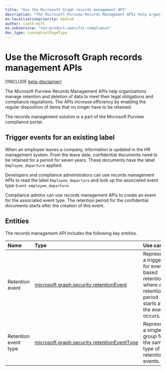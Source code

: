 ```yaml
---
title: "Use the Microsoft Graph records management API"
description: "The Microsoft Purview Records Management APIs help organizations manage retention and deletion of data to meet their legal obligations and compliance regulations. The APIs increase efficiency by enabling the regular disposition of items that no longer have to be retained."
ms.localizationpriority: medium
author: sseth-msft
ms.subservice: "non-product-specific-compliance"
doc_type: conceptualPageType
---
```


# Use the Microsoft Graph records management APIs

[!INCLUDE [beta-disclaimer](../../includes/beta-disclaimer.md)]

The Microsoft Purview Records Management APIs help organizations manage retention and deletion of data to meet their legal obligations and compliance regulations. The APIs increase efficiency by enabling the regular disposition of items that no longer have to be retained.

The records management solution is a part of the Microsoft Purview compliance portal.

## Trigger events for an existing label
When an employee leaves a company, information is updated in the HR management system. From the leave date, confidential documents need to be retained for a period for seven years. These documents have the label `Employee_departure` applied.

Developers and compliance administrators can use records management APIs to read the label `Employee_departure` and look up the associated event type `Event-employee_departure`.

Compliance admins can use records management APIs to create an event for the associated event type. The retention period for the confidential documents starts after the creation of this event.

## Entities
The records management API includes the following key entities.

| Name | Type       | Use case |
|:-|:-|:-|
| Retention event | [microsoft.graph.security.retentionEvent](../resources/security-retentionevent.md) | Represents a trigger for event-based retention, where a retention period starts after the event occurs. |
| Retention event type | [microsoft.graph.security.retentionEventType](../resources/security-retentioneventtype.md) | Represents a single group for the same type of retention events. |
